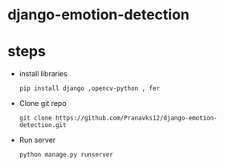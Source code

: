 # django-emotion-detection
# steps
- install libraries
  ```
  pip install django ,opencv-python , fer
  ```
- Clone git repo
  ```
  git clone https://github.com/Pranavks12/django-emotion-detection.git
  ```
- Run server
  ```
  python manage.py runserver
  ```
